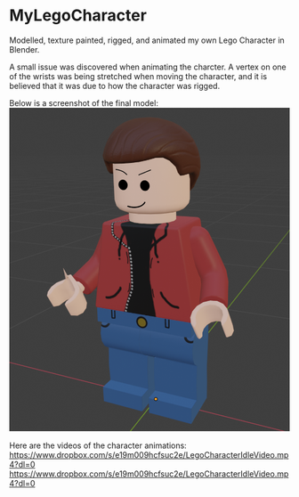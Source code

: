 # MyLegoCharacter
Modelled, texture painted, rigged, and animated my own Lego Character in Blender.

A small issue was discovered when animating the charcter. A vertex on one of the wrists was being stretched when moving the character, and it is believed that it was due to how the character was rigged. 

Below is a screenshot of the final model:
![](result/scLegoCharacter.png)

Here are the videos of the character animations:
https://www.dropbox.com/s/e19m009hcfsuc2e/LegoCharacterIdleVideo.mp4?dl=0
https://www.dropbox.com/s/e19m009hcfsuc2e/LegoCharacterIdleVideo.mp4?dl=0

